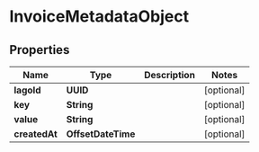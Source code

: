 

# InvoiceMetadataObject


## Properties

| Name | Type | Description | Notes |
|------------ | ------------- | ------------- | -------------|
|**lagoId** | **UUID** |  |  [optional] |
|**key** | **String** |  |  [optional] |
|**value** | **String** |  |  [optional] |
|**createdAt** | **OffsetDateTime** |  |  [optional] |



